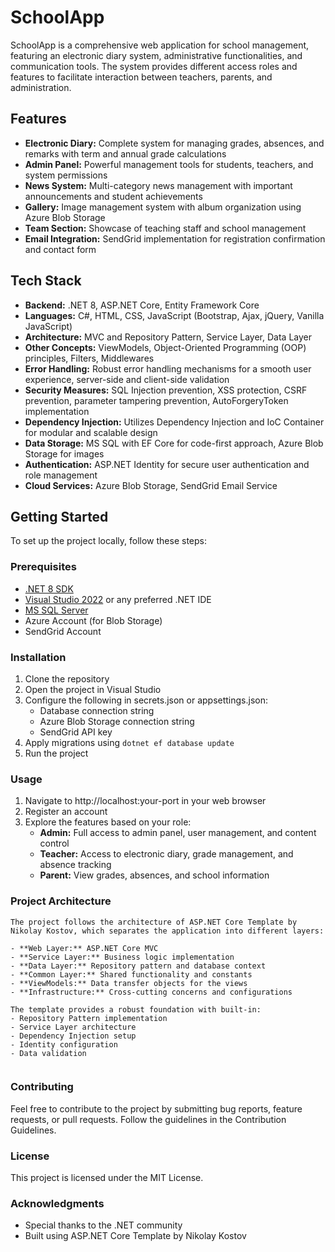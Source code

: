 # SchoolApp
SchoolApp is a comprehensive web application for school management, featuring an electronic diary system, administrative functionalities, and communication tools. The system provides different access roles and features to facilitate interaction between teachers, parents, and administration.

## Features
- **Electronic Diary:** Complete system for managing grades, absences, and remarks with term and annual grade calculations
- **Admin Panel:** Powerful management tools for students, teachers, and system permissions
- **News System:** Multi-category news management with important announcements and student achievements
- **Gallery:** Image management system with album organization using Azure Blob Storage
- **Team Section:** Showcase of teaching staff and school management
- **Email Integration:** SendGrid implementation for registration confirmation and contact form

## Tech Stack
- **Backend:** .NET 8, ASP.NET Core, Entity Framework Core
- **Languages:** C#, HTML, CSS, JavaScript (Bootstrap, Ajax, jQuery, Vanilla JavaScript)
- **Architecture:** MVC and Repository Pattern, Service Layer, Data Layer
- **Other Concepts:** ViewModels, Object-Oriented Programming (OOP) principles, Filters, Middlewares
- **Error Handling:** Robust error handling mechanisms for a smooth user experience, server-side and client-side validation
- **Security Measures:** SQL Injection prevention, XSS protection, CSRF prevention, parameter tampering prevention, AutoForgeryToken implementation
- **Dependency Injection:** Utilizes Dependency Injection and IoC Container for modular and scalable design
- **Data Storage:** MS SQL with EF Core for code-first approach, Azure Blob Storage for images
- **Authentication:** ASP.NET Identity for secure user authentication and role management
- **Cloud Services:** Azure Blob Storage, SendGrid Email Service

## Getting Started
To set up the project locally, follow these steps:

### Prerequisites
- [.NET 8 SDK](https://dotnet.microsoft.com/download)
- [Visual Studio 2022](https://visualstudio.microsoft.com/) or any preferred .NET IDE
- [MS SQL Server](https://www.microsoft.com/en-us/sql-server/sql-server-downloads)
- Azure Account (for Blob Storage)
- SendGrid Account

### Installation
1. Clone the repository
2. Open the project in Visual Studio
3. Configure the following in secrets.json or appsettings.json:
   - Database connection string
   - Azure Blob Storage connection string
   - SendGrid API key
4. Apply migrations using `dotnet ef database update`
5. Run the project

### Usage
1. Navigate to http://localhost:your-port in your web browser
2. Register an account
3. Explore the features based on your role:
   - **Admin:** Full access to admin panel, user management, and content control
   - **Teacher:** Access to electronic diary, grade management, and absence tracking
   - **Parent:** View grades, absences, and school information

### Project Architecture
```
The project follows the architecture of ASP.NET Core Template by Nikolay Kostov, which separates the application into different layers:

- **Web Layer:** ASP.NET Core MVC
- **Service Layer:** Business logic implementation
- **Data Layer:** Repository pattern and database context
- **Common Layer:** Shared functionality and constants
- **ViewModels:** Data transfer objects for the views
- **Infrastructure:** Cross-cutting concerns and configurations

The template provides a robust foundation with built-in:
- Repository Pattern implementation
- Service Layer architecture
- Dependency Injection setup
- Identity configuration
- Data validation
       
```

### Contributing
Feel free to contribute to the project by submitting bug reports, feature requests, or pull requests. Follow the guidelines in the Contribution Guidelines.

### License
This project is licensed under the MIT License.

### Acknowledgments
- Special thanks to the .NET community
- Built using ASP.NET Core Template by Nikolay Kostov
